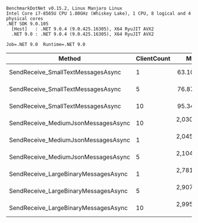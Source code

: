 ```

BenchmarkDotNet v0.15.2, Linux Manjaro Linux
Intel Core i7-8565U CPU 1.80GHz (Whiskey Lake), 1 CPU, 8 logical and 4 physical cores
.NET SDK 9.0.105
  [Host]   : .NET 9.0.4 (9.0.425.16305), X64 RyuJIT AVX2
  .NET 9.0 : .NET 9.0.4 (9.0.425.16305), X64 RyuJIT AVX2

Job=.NET 9.0  Runtime=.NET 9.0  

```
| Method                               | ClientCount | Mean        | Error     | StdDev    | Rank | Gen0   | Gen1   | Allocated |
|------------------------------------- |------------ |------------:|----------:|----------:|-----:|-------:|-------:|----------:|
| SendReceive_SmallTextMessagesAsync   | 1           |    63.10 ns |  0.413 ns |  0.366 ns |    1 | 0.0343 |      - |     144 B |
| SendReceive_SmallTextMessagesAsync   | 5           |    76.87 ns |  0.775 ns |  0.725 ns |    2 | 0.0343 |      - |     144 B |
| SendReceive_SmallTextMessagesAsync   | 10          |    95.34 ns |  0.311 ns |  0.243 ns |    3 | 0.0343 |      - |     144 B |
| SendReceive_MediumJsonMessagesAsync  | 10          | 2,030.61 ns |  9.208 ns |  7.189 ns |    4 | 0.5417 |      - |    2280 B |
| SendReceive_MediumJsonMessagesAsync  | 1           | 2,045.28 ns |  8.392 ns |  7.439 ns |    4 | 0.5417 |      - |    2280 B |
| SendReceive_MediumJsonMessagesAsync  | 5           | 2,104.34 ns | 13.181 ns | 11.006 ns |    4 | 0.5417 |      - |    2280 B |
| SendReceive_LargeBinaryMessagesAsync | 1           | 2,781.16 ns | 15.426 ns | 14.429 ns |    5 | 3.9368 | 0.2174 |   16512 B |
| SendReceive_LargeBinaryMessagesAsync | 5           | 2,907.33 ns | 14.994 ns | 13.292 ns |    6 | 3.9368 | 0.2174 |   16512 B |
| SendReceive_LargeBinaryMessagesAsync | 10          | 2,995.17 ns |  9.325 ns |  8.266 ns |    7 | 3.9368 | 0.2174 |   16512 B |

